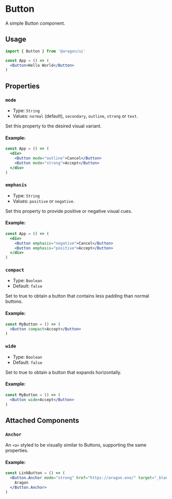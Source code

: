 # Button

A simple Button component.

## Usage

```jsx
import { Button } from '@aragon/ui'

const App = () => (
  <Button>Hello World</Button>
)
```

## Properties

### `mode`

- Type: `String`
- Values: `normal` (default), `secondary`, `outline`, `strong` or `text`.

Set this property to the desired visual variant.

#### Example:

```jsx
const App = () => (
  <div>
    <Button mode="outline">Cancel</Button>
    <Button mode="strong">Accept</Button>
  </div>
)
```

### `emphasis`

- Type: `String`
- Values: `positive` or `negative`.

Set this property to provide positive or negative visual cues.

#### Example:

```jsx
const App = () => (
  <div>
    <Button emphasis="negative">Cancel</Button>
    <Button emphasis="positive">Accept</Button>
  </div>
)
```

### `compact`

- Type: `Boolean`
- Default: `false`

Set to true to obtain a button that contains less padding than normal buttons.

#### Example:

```jsx
const MyButton = () => (
  <Button compact>Accept</Button>
)
```

### `wide`

- Type: `Boolean`
- Default: `false`

Set to true to obtain a button that expands horizontally.

#### Example:

```jsx
const MyButton = () => (
  <Button wide>Accept</Button>
)
```

## Attached Components

### `Anchor`

An `<a>` styled to be visually similar to Buttons, supporting the same properties.

#### Example:

```jsx
const LinkButton = () => (
  <Button.Anchor mode="strong" href="https://aragon.one/" target="_blank">
    Aragon
  </Button.Anchor>
)
```
